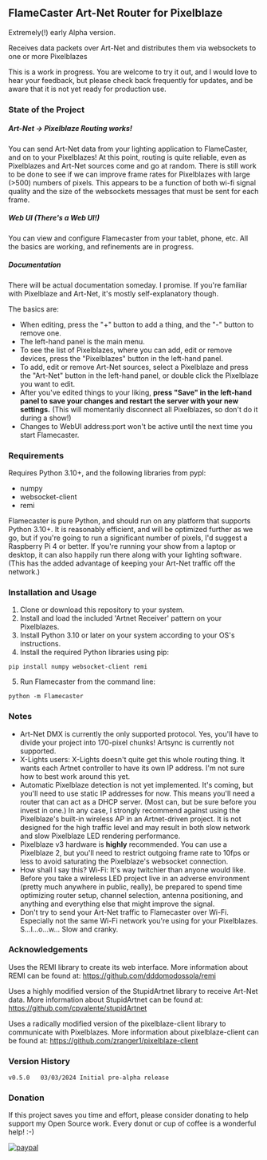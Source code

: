 ## FlameCaster Art-Net Router for Pixelblaze
Extremely(!) early Alpha version.  

Receives data packets over Art-Net and distributes them via websockets to one
or more Pixelblazes

This is a work in progress.  You are welcome to try it out, and I would love to hear your feedback,
but please check back frequently for updates, and be aware that it is not yet ready for production use. 

### State of the Project
##### *Art-Net -> Pixelblaze Routing works!*
You can send Art-Net data from your lighting application to FlameCaster, and on to your Pixelblazes!
At this point, routing is quite reliable, even as Pixelblazes and Art-Net sources come and go at random. There is still
work to be done to see if we can improve frame rates for Pixelblazes with large (>500) numbers of pixels. This appears
to be a function of both wi-fi signal quality and the size of the websockets messages that must be sent for
each frame.  

##### *Web UI (There's a Web UI!)* 
You can view and configure Flamecaster from your tablet, phone, etc.  All the basics are working, and refinements are in progress.

##### *Documentation*
There will be actual documentation someday.  I promise.  If you're familiar with Pixelblaze and Art-Net, it's mostly
self-explanatory though.

The basics are:
- When editing, press the "+" button to add a thing, and the "-" button to remove one.
- The left-hand panel is the main menu.
- To see the list of Pixelblazes, where you can add, edit or remove devices, press the "Pixelblazes" button in the left-hand panel.
- To add, edit or remove Art-Net sources, select a Pixelblaze and press the "Art-Net" button in the
left-hand panel, or double click the Pixelblaze you want to edit.  
- After you've edited things to your liking, **press "Save" in the left-hand panel to save your changes and 
restart the server with your new settings.**  (This will momentarily disconnect all Pixelblazes, so don't do it
during a show!)
- Changes to WebUI address:port won't be active until the next time you start Flamecaster.


### Requirements
Requires Python 3.10+, and the following libraries from pypl:
- numpy
- websocket-client
- remi

Flamecaster is pure Python, and should run on any platform that supports Python 3.10+.  It is reasonably efficient, and 
will be optimized further as we go, but if you're going to run a significant number of pixels, I'd suggest a Raspberry
Pi 4 or better. If you're running your show from a laptop or desktop, it can also happily run there along with your
lighting software.  (This has the added advantage of keeping your Art-Net traffic off the network.)


### Installation and Usage
1. Clone or download this repository to your system.
2. Install and load the included 'Artnet Receiver' pattern on your Pixelblazes.
3. Install Python 3.10 or later on your system according to your OS's instructions.
4. Install the required Python libraries using pip:
```
pip install numpy websocket-client remi
```
5. Run Flamecaster from the command line:
```
python -m Flamecaster
```

### Notes
- Art-Net DMX is currently the only supported protocol.  Yes, you'll have to divide your project into 170-pixel chunks!
Artsync is currently not supported.
- X-Lights users:  X-Lights doesn't quite get this whole routing thing.  It wants each Artnet controller to
have its own IP address.   I'm not sure how to best work around this yet.
- Automatic Pixelblaze detection is not yet implemented.  It's coming, but you'll need to use static IP addresses for
now.  This means you'll need a router that can act as a DHCP server. (Most can, but be sure before you invest in one.)
In any case, I strongly recommend against using the Pixelblaze's built-in wireless AP in an Artnet-driven project.
It is not designed for the high traffic level and may result in both slow network and slow Pixelblaze LED rendering
performance.
- Pixelblaze v3 hardware is **highly** recommended.  You can use a Pixelblaze 2, but you'll need to restrict outgoing frame rate to
10fps or less to avoid saturating the Pixelblaze's websocket connection. 
- How shall I say this?   Wi-Fi: It's way twitchier than anyone would like.  Before you take a wireless LED project live in
an adverse environment (pretty much anywhere in public, really), be prepared to spend time optimizing router setup, channel selection, antenna positioning, and
anything and everything else that might improve the signal.  
- Don't try to send your Art-Net traffic to Flamecaster over Wi-Fi.  Especially not the same Wi-Fi network
you're using for your Pixelblazes.  S...l...o...w...  Slow and cranky.   

### Acknowledgements
Uses the REMI library to create its web interface.
More information about REMI can be found at: https://github.com/dddomodossola/remi

Uses a highly modified version of the StupidArtnet library to receive Art-Net data.
More information about StupidArtnet can be found at: https://github.com/cpvalente/stupidArtnet

Uses a radically modified version of the pixelblaze-client library to communicate with Pixelblazes.
More information about pixelblaze-client can be found at: https://github.com/zranger1/pixelblaze-client

### Version History
```
v0.5.0   03/03/2024 Initial pre-alpha release
```

### Donation
If this project saves you time and effort, please consider donating to help support my Open Source work.  Every donut or cup of coffee is a wonderful help!  :-)

[![paypal](https://www.paypalobjects.com/en_US/i/btn/btn_donateCC_LG.gif)](https://www.paypal.com/donate/?hosted_button_id=YM9DKUT5V34G8)
